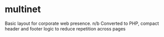 # multinet
Basic layout for corporate web presence. n/b Converted to PHP, compact header and footer logic to reduce repetition across pages
